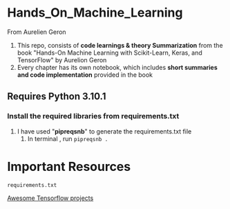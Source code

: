 # Hands_On_Machine_Learning
 From Aurelien Geron


1. This repo, consists of **code learnings & theory Summarization** from the book "Hands-On Machine Learning with Scikit-Learn, Keras, and TensorFlow" by Aurelion Geron
2. Every chapter has its own notebook, which includes **short summaries and code implementation** provided in the book

## Requires Python 3.10.1
### Install the required libraries from requirements.txt
1. I have used "**pipreqsnb**" to generate the requirements.txt file
   1. In terminal , run `pipreqsnb .`


# Important Resources
```sh
requirements.txt
```
[Awesome Tensorflow projects](https://github.com/jtoy/awesome-tensorflow?tab=readme-ov-file)


